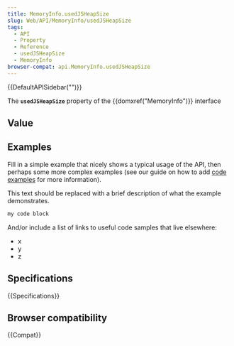 ```yaml
---
title: MemoryInfo.usedJSHeapSize
slug: Web/API/MemoryInfo/usedJSHeapSize
tags:
  - API
  - Property
  - Reference
  - usedJSHeapSize
  - MemoryInfo
browser-compat: api.MemoryInfo.usedJSHeapSize
---
```

{{DefaultAPISidebar("")}}

The **`usedJSHeapSize`** property of the {{domxref("MemoryInfo")}} interface 

## Value



## Examples

Fill in a simple example that nicely shows a typical usage of the API, then perhaps some more complex examples (see our guide on how to add [code examples](/en-US/docs/MDN/Contribute/Structures/Code_examples) for more information).

This text should be replaced with a brief description of what the example demonstrates.

```js
my code block
```

And/or include a list of links to useful code samples that live elsewhere:

*   x
*   y
*   z

## Specifications

{{Specifications}}

## Browser compatibility

{{Compat}}


